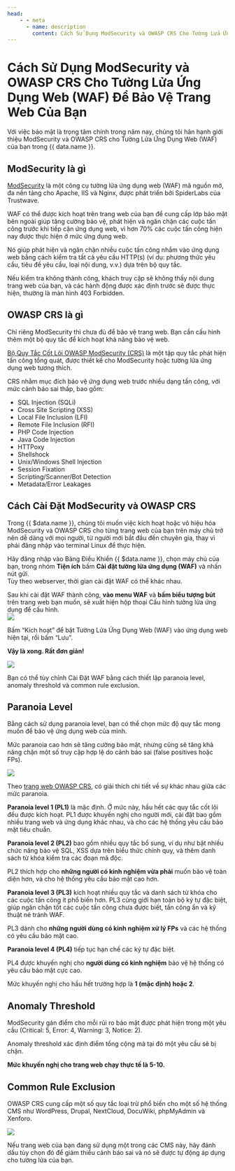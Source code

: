 ```yaml
---
head:
    - - meta
      - name: description
        content: Cách Sử Dụng ModSecurity và OWASP CRS Cho Tường Lửa Ứng Dụng Web (WAF) Để Bảo Vệ Trang Web Của Bạn
---
```


<script setup>
import { data } from '../../.vitepress/config.data.ts'
</script>

# Cách Sử Dụng ModSecurity và OWASP CRS Cho Tường Lửa Ứng Dụng Web (WAF) Để Bảo Vệ Trang Web Của Bạn

Với việc bảo mật là trọng tâm chính trong năm nay, chúng tôi hân hạnh giới thiệu ModSecurity và OWASP CRS cho Tường Lửa Ứng Dụng Web (WAF) của bạn trong {{ data.name }}.

## ModSecurity là gì

<a href="https://modsecurity.org/" target="_blank">ModSecurity</a> là một công cụ tường lửa ứng dụng web (WAF) mã nguồn mở, đa nền tảng cho Apache, IIS và Nginx, được phát triển bởi SpiderLabs của Trustwave.

WAF có thể được kích hoạt trên trang web của bạn để cung cấp lớp bảo mật bên ngoài giúp tăng cường bảo vệ, phát hiện và ngăn chặn các cuộc tấn công trước khi tiếp cận ứng dụng web, vì hơn 70% các cuộc tấn công hiện nay được thực hiện ở mức ứng dụng web.

Nó giúp phát hiện và ngăn chặn nhiều cuộc tấn công nhắm vào ứng dụng web bằng cách kiểm tra tất cả yêu cầu HTTP(s) (ví dụ: phương thức yêu cầu, tiêu đề yêu cầu, loại nội dung, v.v.) dựa trên bộ quy tắc.

Nếu kiểm tra không thành công, khách truy cập sẽ không thấy nội dung trang web của bạn, và các hành động được xác định trước sẽ được thực hiện, thường là màn hình 403 Forbidden.

## OWASP CRS là gì

Chỉ riêng ModSecurity thì chưa đủ để bảo vệ trang web. Bạn cần cấu hình thêm một bộ quy tắc để kích hoạt khả năng bảo vệ web.

<a href="https://coreruleset.org/" target="_blank">Bộ Quy Tắc Cốt Lõi OWASP ModSecurity (CRS)</a> là một tập quy tắc phát hiện tấn công tổng quát, được thiết kế cho ModSecurity hoặc tường lửa ứng dụng web tương thích.

CRS nhằm mục đích bảo vệ ứng dụng web trước nhiều dạng tấn công, với mức cảnh báo sai thấp, bao gồm:

-   SQL Injection (SQLi)
-   Cross Site Scripting (XSS)
-   Local File Inclusion (LFI)
-   Remote File Inclusion (RFI)
-   PHP Code Injection
-   Java Code Injection
-   HTTPoxy
-   Shellshock
-   Unix/Windows Shell Injection
-   Session Fixation
-   Scripting/Scanner/Bot Detection
-   Metadata/Error Leakages

## Cách Cài Đặt ModSecurity và OWASP CRS

Trong {{ $data.name }}, chúng tôi muốn việc kích hoạt hoặc vô hiệu hóa ModSecurity và OWASP CRS cho từng trang web của bạn trên máy chủ trở nên dễ dàng với mọi người, từ người mới bắt đầu đến chuyên gia, thay vì phải đăng nhập vào terminal Linux để thực hiện.

Hãy đăng nhập vào Bảng Điều Khiển {{ $data.name }}, chọn máy chủ của bạn, trong nhóm **Tiện ích** bấm **Cài đặt tường lửa ứng dụng (WAF)** và nhấn nút gửi.  
Tùy theo webserver, thời gian cài đặt WAF có thể khác nhau.

Sau khi cài đặt WAF thành công, **vào menu WAF** và **bấm biểu tượng bút** trên trang web bạn muốn, sẽ xuất hiện hộp thoại Cấu hình tưởng lửa ứng dụng để cấu hình.  
![](../../images/docs/en/tutorial/modsecurity-firewall/waf-page.png)

Bấm “Kích hoạt” để bật Tường Lửa Ứng Dụng Web (WAF) vào ứng dụng web hiện tại, rồi bấm “Lưu”.

**Vậy là xong. Rất đơn giản!**

![](../../images/docs/en/tutorial/modsecurity-firewall/site-waf-config-disable.png)

Bạn có thể tùy chỉnh Cài Đặt WAF bằng cách thiết lập paranoia level, anomaly threshold và common rule exclusion.

## Paranoia Level

Bằng cách sử dụng paranoia level, bạn có thể chọn mức độ quy tắc mong muốn để bảo vệ ứng dụng web của mình.

Mức paranoia cao hơn sẽ tăng cường bảo mật, nhưng cũng sẽ tăng khả năng chặn một số truy cập hợp lệ do cảnh báo sai (false positives hoặc FPs).

![](../../images/docs/en/tutorial/modsecurity-firewall/site-waf-config-enable.png)

Theo <a href="https://coreruleset.org/faq/" target="_blank">trang web OWASP CRS</a>, có giải thích chi tiết về sự khác nhau giữa các mức paranoia.

**Paranoia level 1 (PL1)** là mặc định. Ở mức này, hầu hết các quy tắc cốt lõi đều được kích hoạt. PL1 được khuyến nghị cho người mới, cài đặt bao gồm nhiều trang web và ứng dụng khác nhau, và cho các hệ thống yêu cầu bảo mật tiêu chuẩn.

**Paranoia level 2 (PL2)** bao gồm nhiều quy tắc bổ sung, ví dụ như bật nhiều chức năng bảo vệ SQL, XSS dựa trên biểu thức chính quy, và thêm danh sách từ khóa kiểm tra các đoạn mã độc.

PL2 thích hợp cho **những người có kinh nghiệm vừa phải** muốn bảo vệ toàn diện hơn, và cho hệ thống yêu cầu bảo mật cao hơn.

**Paranoia level 3 (PL3)** kích hoạt nhiều quy tắc và danh sách từ khóa cho các cuộc tấn công ít phổ biến hơn. PL3 cũng giới hạn toàn bộ ký tự đặc biệt, giúp ngăn chặn tốt các cuộc tấn công chưa được biết, tấn công ẩn và kỹ thuật né tránh WAF.

PL3 dành cho **những người dùng có kinh nghiệm xử lý FPs** và các hệ thống có yêu cầu bảo mật cao.

**Paranoia level 4 (PL4)** tiếp tục hạn chế các ký tự đặc biệt.

PL4 được khuyến nghị cho **người dùng có kinh nghiệm** bảo vệ hệ thống có yêu cầu bảo mật cực cao.

Mức khuyến nghị cho hầu hết trường hợp là **1 (mặc định) hoặc 2**.

## Anomaly Threshold

ModSecurity gán điểm cho mỗi rủi ro bảo mật được phát hiện trong một yêu cầu (Critical: 5, Error: 4, Warning: 3, Notice: 2).

Anomaly threshold xác định điểm tổng cộng mà tại đó một yêu cầu sẽ bị chặn.

**Mức khuyến nghị cho trang web chạy thực tế là 5-10.**

## Common Rule Exclusion

OWASP CRS cung cấp một số quy tắc loại trừ phổ biến cho một số hệ thống CMS như WordPress, Drupal, NextCloud, DocuWiki, phpMyAdmin và Xenforo.

![](../../images/docs/en/tutorial/modsecurity-firewall/site-waf-config-enable.png)

Nếu trang web của bạn đang sử dụng một trong các CMS này, hãy đánh dấu tùy chọn đó để giảm thiểu cảnh báo sai và nó sẽ được tự động áp dụng cho tường lửa của bạn.
